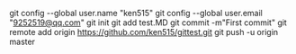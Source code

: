 git config --global user.name "ken515"
git config --global user.email "9252519@qq.com"
git init
git add test.MD
git commit -m"First commit"
git remote add origin https://github.com/ken515/gittest.git
git push -u origin master
